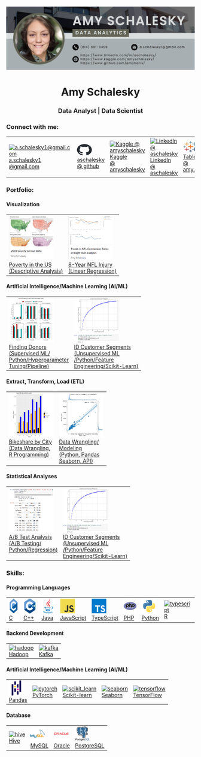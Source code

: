 ![Amy Schalesky, Data Analytics](Banner.png)
<h1 align="center">Amy Schalesky</h1>
<h3 align="center">Data Analyst | Data Scientist</h3>

<h3 align="left">Connect with me:</h3>
<table>
  <tr>
    <td>
      <a href="mailto:a.schalesky1@gmail.com" target="blank">
        <img src="https://upload.wikimedia.org/wikipedia/commons/7/7e/Gmail_icon_%282020%29.svg" alt="a.schalesky1@gmail.com" height="30" width="40" />
        <br>a.schalesky1
        <br>@gmail.com
      </a>
    </td>
    <td>
      <a href="https://github.com/aschalesky" target="blank">
        <img src=/github-mark.svg alt="GitHub @ aschalesky" height="30" width="40">
        <br>aschalesky
        <br>@ github
      </a>
    </td>
    <td>
      <a href="https://kaggle.com/amyschalesky" target="blank">
        <img src="https://raw.githubusercontent.com/rahuldkjain/github-profile-readme-generator/master/src/images/icons/Social/kaggle.svg" alt="Kaggle @ amyschalesky" height="30" width="40">
        <br>Kaggle
        <br>@ amyschalesky
      </a>
    </td>
    <td>
      <a href="https://linkedin.com/in/aschalesky" target="blank">
        <img src="https://raw.githubusercontent.com/rahuldkjain/github-profile-readme-generator/master/src/images/icons/Social/linked-in-alt.svg" alt="LinkedIn @ aschalesky" height="30" width="40"/>
        <br>LinkedIn
        <br>@ aschalesky
      </a>
    </td>
    <td>
      <a href="https://public.tableau.com/app/profile/amy.schalesky/vizzes" target="blank">
        <img src="/tableau-icon-svgrepo-com.svg" alt="Tableau Public @ amy.schalesky" height="30" width="40"/>
        <br>Tableau Public 
        <br>@ amy.schalesky
      </a>
    </td>
  </tr>
</table>

<h3 align="left">Portfolio:</h3>
<h4 align="left">Visualization</h4>
<table>
  <tr>
    <td VALIGN = Top>
      <a href="https://public.tableau.com/app/profile/amy.schalesky/viz/2015CountyCensusData/Dashboard1" target="blank">
        <img src="/Tableau_Poverty_in_the_US.png" alt="Poverty in the US" height="120" width="120">
        <br>Poverty in the US
        <br>(Descriptive Analysis)
      </a>
    </td>
    <td VALIGN = Top>
      <a href="https://public.tableau.com/app/profile/amy.schalesky/viz/TrendsinNFLConcussionRatesanEightYearAnalysis_17386674861240/GamevsPracticeComparisons" target="blank">
        <img src="/Tableau_NFL_Injuries.png" alt="8-Year NFL Injury Regression" height="120" width="120">
        <br>8-Year NFL Injury
        <br>(Linear Regression)
      </a>
    </td>
  </tr>
</table>
<h4 align="left">Artificial Intelligence/Machine Learning (AI/ML)</h4>
<table>
  <tr>
    <td VALIGN = Top>
      <a href="https://github.com/aschalesky/Finding_Donors/blob/main/finding_donors.ipynb" target="blank">
        <img src="/Finding_Donors.png" alt="Finding Donors (Supervised Learning in Python)" height="120" width="120">
        <br>Finding Donors
        <br>(Supervised ML/
        <br>Python/Hyperparameter 
        <br>Tuning/Pipeline)
      </a>
    </td>
    <td VALIGN = Top>
      <a href="https://github.com/aschalesky/ML_Arvato_Creating_Customer_Segments/blob/main/Identify_Customer_Segments.ipynb" target="blank">
        <img src="/Identify_Customer_Segments.png" alt="Identify Customer Segments Unsupervised ML, Python, Feature Engineering" height="120" width="120">
        <br>ID Customer Segments
        <br>(Unsupervised ML
        <br>/Python/Feature
        <br>Engineering/Scikit-Learn)
      </a>
    </td>
  </tr>
</table>
<h4 align="left">Extract, Transform, Load (ETL)</h4>
<table>
  <tr>
    <td VALIGN = Top>
      <a href="https://github.com/aschalesky/R_Programming_Bikeshare" target="blank">
        <img src="/Bikeshare.png" alt="R Programming Bikeshare" height="120" width="120">
        <br>Bikeshare by City
        <br>(Data Wrangling,
        <br>R Programming)
      </a>
    </td>
    <td VALIGN = Top>
      <a href="https://github.com/aschalesky/Data_Wrangling_and_Modeling/blob/main/act_report.ipynb" target="blank">
        <img src="/Wrangling_Modeling.png" alt="Data Wrangling and Data Modeling" height="120" width="120">
        <br>Data Wrangling/
        <br>Modeling
        <br>(Python, Pandas
        <br>Seaborn, API)
      </a>
    </td>
  </tr>
</table>
<h4 align="left">Statistical Analyses</h4>
<table>
  <tr>
    <td VALIGN = Top>
      <a href="https://github.com/aschalesky/AB_Analysis/blob/main/AB_Analysis.ipynb" target="blank">
        <img src="/AB_Analysis.png" alt="A/B Test Analysis (Supervised Learning in Python)" height="120" width="120">
        <br>A/B Test Analysis
        <br>(A/B Testing/
        <br>Python/Regression)
      </a>
    </td>
    <td VALIGN = Top>
      <a href="https://github.com/aschalesky/ML_Arvato_Creating_Customer_Segments/blob/main/Identify_Customer_Segments.ipynb" target="blank">
        <img src="/Identify_Customer_Segments.png" alt="Identify Customer Segments Unsupervised ML, Python, Feature Engineering" height="120" width="120">
        <br>ID Customer Segments
        <br>(Unsupervised ML
        <br>/Python/Feature
        <br>Engineering/Scikit-Learn)
      </a>
    </td>
  </tr>
</table>
<h3 align="left">Skills:</h3>
<h4 align="left">Programming Languages</h4>
<p>
<table>
  <tr>
    <td>
      <a href="https://www.cprogramming.com/" target="_blank" rel="noreferrer">
        <img src="https://raw.githubusercontent.com/devicons/devicon/master/icons/c/c-original.svg" alt="C" width="40" height="40">
        <br>C
      </a>
    </td>
    <td>
      <a href="https://www.w3schools.com/cpp/" target="_blank" rel="noreferrer">
        <img src="https://raw.githubusercontent.com/devicons/devicon/master/icons/cplusplus/cplusplus-original.svg" alt="cplusplus" width="40" height="40">
        <br>C++
      </a>
    </td>
    <td>
      <a href="https://www.java.com" target="_blank" rel="noreferrer">
        <img src="https://raw.githubusercontent.com/devicons/devicon/master/icons/java/java-original.svg" alt="java" width="40" height="40">
        <br>Java
      </a>
    </td>
    <td>
      <a href="https://developer.mozilla.org/en-US/docs/Web/JavaScript" target="_blank" rel="noreferrer">
        <img src="https://raw.githubusercontent.com/devicons/devicon/master/icons/javascript/javascript-original.svg" alt="javascript" width="40" height="40"/>
        <br>JavaScript
      </a>
    </td>
    <td>
      <a href="https://www.typescriptlang.org/" target="_blank" rel="noreferrer">
        <img src="https://raw.githubusercontent.com/devicons/devicon/master/icons/typescript/typescript-original.svg" alt="typescript" width="40" height="40"/>
        <br>TypeScript
      </a>
    </td>
    <td>
      <a href="https://www.php.net" target="_blank" rel="noreferrer">
        <img src="https://raw.githubusercontent.com/devicons/devicon/master/icons/php/php-original.svg" alt="php" width="40" height="40"/>
        <br>PHP
      </a>
    </td>
    <td>
      <a href="https://www.python.org" target="_blank" rel="noreferrer">
        <img src="https://raw.githubusercontent.com/devicons/devicon/master/icons/python/python-original.svg" alt="python" width="40" height="40"/>
        <br>Python
      </a>
    </td>
    <td>
      <a href="https://www.r-project.org/" target="_blank" rel="noreferrer">
        <img src="https://www.r-project.org/logo/Rlogo.svg" alt="typescript" width="40" height="40"/>
        <br>R
      </a>
    </td>
  </tr>
</table>
</p>
<p>
<h4 align="left">Backend Development</h4>
<table>
  <tr>
    <td>
      <a href="https://hadoop.apache.org/" target="_blank" rel="noreferrer">
        <img src="https://www.vectorlogo.zone/logos/apache_hadoop/apache_hadoop-icon.svg" alt="hadoop" width="40" height="40"/>
        <br>Hadoop
      </a>
    </td>
    <td>
      <a href="https://kafka.apache.org/" target="_blank" rel="noreferrer">
        <img src="https://www.vectorlogo.zone/logos/apache_kafka/apache_kafka-icon.svg" alt="kafka" width="40" height="40"/>
        <br>Kafka
      </a>
    </td>
  </tr>
</table>
</p>
<h4 align="left">Artificial Intelligence/Machine Learning (AI/ML)</h4>
<table>
  <tr>
    <td>
      <a href="https://pandas.pydata.org/" target="_blank" rel="noreferrer">
        <img src="https://raw.githubusercontent.com/devicons/devicon/2ae2a900d2f041da66e950e4d48052658d850630/icons/pandas/pandas-original.svg" alt="pandas" width="40" height="40"/>
        <br>Pandas
      </a>
    </td>
    <td>
      <a href="https://pytorch.org/" target="_blank" rel="noreferrer">
        <img src="https://www.vectorlogo.zone/logos/pytorch/pytorch-icon.svg" alt="pytorch" width="40" height="40"/>
        <br>PyTorch
      </a>
    </td>
    <td>
      <a href="https://scikit-learn.org/" target="_blank" rel="noreferrer">
        <img src="https://upload.wikimedia.org/wikipedia/commons/0/05/Scikit_learn_logo_small.svg" alt="scikit_learn" width="40" height="40"/>
        <br>Scikit-learn
      </a>
    </td>
    <td>
      <a href="https://seaborn.pydata.org/" target="_blank" rel="noreferrer">
        <img src="https://seaborn.pydata.org/_images/logo-mark-lightbg.svg" alt="seaborn" width="40" height="40"/>
        <br>Seaborn
      </a>
    </td>
    <td>
      <a href="https://www.tensorflow.org" target="_blank" rel="noreferrer">
        <img src="https://www.vectorlogo.zone/logos/tensorflow/tensorflow-icon.svg" alt="tensorflow" width="40" height="40"/>
        <br>TensorFlow
      </a>
    </td>
  </tr>
</table>
<h4 align="left">Database</h4>
<table>
  <tr>
    <td>
      <a href="https://hive.apache.org/" target="_blank" rel="noreferrer">
        <img src="https://www.vectorlogo.zone/logos/apache_hive/apache_hive-icon.svg" alt="hive" width="40" height="40"/>
        <br>Hive
      </a>
    </td>
    <td>
      <a href="https://www.mysql.com/" target="_blank" rel="noreferrer">
        <img src="https://raw.githubusercontent.com/devicons/devicon/master/icons/mysql/mysql-original-wordmark.svg" alt="mysql" width="40" height="40"/>
        <br>MySQL
      </a>
    </td>
    <td>
      <a href="https://www.oracle.com/" target="_blank" rel="noreferrer">
        <img src="https://raw.githubusercontent.com/devicons/devicon/master/icons/oracle/oracle-original.svg" alt="oracle" width="40" height="40"/>
        <br>Oracle
      </a>
    </td>
    <td>
      <a href="https://www.postgresql.org" target="_blank" rel="noreferrer">
        <img src="https://raw.githubusercontent.com/devicons/devicon/master/icons/postgresql/postgresql-original-wordmark.svg" alt="postgresql" width="40" height="40"/>
        <br>PostgreSQL
      </a>
    </td>
  </tr>
</table>
